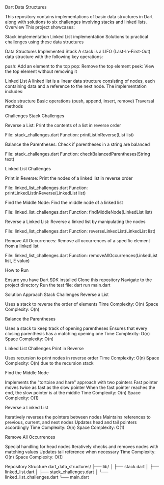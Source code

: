 Dart Data Structures

This repository contains implementations of basic data structures in Dart along with solutions to six challenges involving stacks and linked lists.
Overview
This project showcases:

Stack implementation
Linked List implementation
Solutions to practical challenges using these data structures

Data Structures Implemented
Stack
A stack is a LIFO (Last-In-First-Out) data structure with the following key operations:

push: Add an element to the top
pop: Remove the top element
peek: View the top element without removing it

Linked List
A linked list is a linear data structure consisting of nodes, each containing data and a reference to the next node. The implementation includes:

Node structure
Basic operations (push, append, insert, remove)
Traversal methods

Challenges
Stack Challenges

Reverse a List: Print the contents of a list in reverse order

File: stack_challenges.dart
Function: printListInReverse<E>(List<E> list)


Balance the Parentheses: Check if parentheses in a string are balanced

File: stack_challenges.dart
Function: checkBalancedParentheses(String text)



Linked List Challenges

Print in Reverse: Print the nodes of a linked list in reverse order

File: linked_list_challenges.dart
Function: printLinkedListInReverse<E>(LinkedList<E> list)


Find the Middle Node: Find the middle node of a linked list

File: linked_list_challenges.dart
Function: findMiddleNode<E>(LinkedList<E> list)


Reverse a Linked List: Reverse a linked list by manipulating the nodes

File: linked_list_challenges.dart
Function: reverseLinkedList<E>(LinkedList<E> list)


Remove All Occurrences: Remove all occurrences of a specific element from a linked list

File: linked_list_challenges.dart
Function: removeAllOccurrences<E>(LinkedList<E> list, E value)



How to Run

Ensure you have Dart SDK installed
Clone this repository
Navigate to the project directory
Run the test file: dart run main.dart

Solution Approach
Stack Challenges
Reverse a List

Uses a stack to reverse the order of elements
Time Complexity: O(n)
Space Complexity: O(n)

Balance the Parentheses

Uses a stack to keep track of opening parentheses
Ensures that every closing parenthesis has a matching opening one
Time Complexity: O(n)
Space Complexity: O(n)

Linked List Challenges
Print in Reverse

Uses recursion to print nodes in reverse order
Time Complexity: O(n)
Space Complexity: O(n) due to the recursion stack

Find the Middle Node

Implements the "tortoise and hare" approach with two pointers
Fast pointer moves twice as fast as the slow pointer
When the fast pointer reaches the end, the slow pointer is at the middle
Time Complexity: O(n)
Space Complexity: O(1)

Reverse a Linked List

Iteratively reverses the pointers between nodes
Maintains references to previous, current, and next nodes
Updates head and tail pointers accordingly
Time Complexity: O(n)
Space Complexity: O(1)

Remove All Occurrences

Special handling for head nodes
Iteratively checks and removes nodes with matching values
Updates tail reference when necessary
Time Complexity: O(n)
Space Complexity: O(1)

Repository Structure
dart_data_structures/
├── lib/
│   ├── stack.dart
│   ├── linked_list.dart
│   ├── stack_challenges.dart
│   └── linked_list_challenges.dart
└── main.dart
